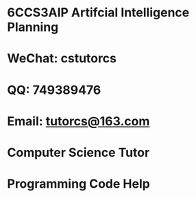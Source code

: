 # 6CCS3AIP Artifcial Intelligence Planning

# WeChat: cstutorcs

# QQ: 749389476

# Email: tutorcs@163.com

# Computer Science Tutor

# Programming Code Help
